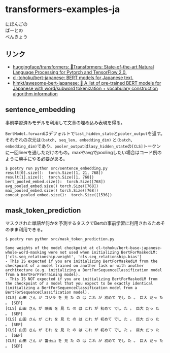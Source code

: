 # transformers-examples-ja

にほんごの  
ばーとの  
べんきょう

## リンク
- [huggingface/transformers: 🤗Transformers: State-of-the-art Natural Language Processing for Pytorch and TensorFlow 2.0.](https://github.com/huggingface/transformers)
- [cl-tohoku/bert-japanese: BERT models for Japanese text.](https://github.com/cl-tohoku/bert-japanese)
- [himkt/awesome-bert-japanese: 📝 A list of pre-trained BERT models for Japanese with word/subword tokenization + vocabulary construction algorithm information](https://github.com/himkt/awesome-bert-japanese)

## sentence_embedding

事前学習済みモデルを利用して文章の埋め込み表現を得る。

`BertModel.forward`はデフォルトで`last_hidden_state`と`pooler_output`を返す。それぞれの次元は`(batch, seq_len, embedding_dim)` と`(batch, embedding_dim)`であり、`pooler_output`は`lasy_hidden_state`の`[CLS]`トークンに一回linerを通しただけのもの。maxやavgでpoolingしたい場合はコード例のように勝手にやる必要がある。


```shell
$ poetry run python src/sentence_embedding.py
result[0].size():  torch.Size([1, 21, 768])
result[1].size():  torch.Size([1, 768])
bert_pooled_embed.size():  torch.Size([768])
avg_pooled_embed.size() torch.Size([768])
max_pooled_embed.size() torch.Size([768])
concat_pooled_embed.size():  torch.Size([1536])
```

## mask_token_prediction

マスクされた単語が何かを予測するタスクでBertの事前学習に利用されるためそのまま利用できる。

```shell
$ poetry run python src/mask_token_prediction.py

Some weights of the model checkpoint at cl-tohoku/bert-base-japanese-whole-word-masking were not used when initializing BertForMaskedLM: ['cls.seq_relationship.weight', 'cls.seq_relationship.bias']
- This IS expected if you are initializing BertForMaskedLM from the checkpoint of a model trained on another task or with another architecture (e.g. initializing a BertForSequenceClassification model from a BertForPreTraining model).
- This IS NOT expected if you are initializing BertForMaskedLM from the checkpoint of a model that you expect to be exactly identical (initializing a BertForSequenceClassification model from a BertForSequenceClassification model).
[CLS] 山田 さん が ゴジラ を 見 た の は これ が 初めて でし た 。 巨大 だっ た 。 [SEP]
[CLS] 山田 さん が 映画 を 見 た の は これ が 初めて でし た 。 巨大 だっ た 。 [SEP]
[CLS] 山田 さん が これ を 見 た の は これ が 初めて でし た 。 巨大 だっ た 。 [SEP]
[CLS] 山田 さん が それ を 見 た の は これ が 初めて でし た 。 巨大 だっ た 。 [SEP]
[CLS] 山田 さん が 富士山 を 見 た の は これ が 初めて でし た 。 巨大 だっ た 。 [SEP]
```
